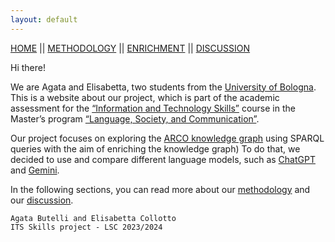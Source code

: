 ```yaml
---
layout: default
---
```




[HOME](https://eli-aga.github.io/project-AE/) || [METHODOLOGY](./another-page.html) || [ENRICHMENT](./another-page3.html) || [DISCUSSION](./another-page2.html)



Hi there!

We are Agata and Elisabetta, two students from the [University of Bologna](https://www.unibo.it/en).
This is a website about our project, which is part of the academic assessment for the [“Information and Technology Skills”](https://www.unibo.it/it/studiare/dottorati-master-specializzazioni-e-altra-formazione/insegnamenti/insegnamento/2023/402023) course in the Master’s program [“Language, Society, and Communication”](https://corsi.unibo.it/2cycle/LanguageSocietyCommunication/index.html). 

Our project focuses on exploring the [ARCO knowledge graph](http://wit.istc.cnr.it/arco/?lang=en) using SPARQL queries with the aim of enriching the knowledge graph) 
To do that, we decided to use and compare different language models, such as [ChatGPT](https://chatgpt.com/) and [Gemini](https://gemini.google.com/app?hl=it).

In the following sections, you can read more about our [methodology](./another-page.html) and our [discussion](./another-page2.html). 





```
Agata Butelli and Elisabetta Collotto
ITS Skills project - LSC 2023/2024
```
